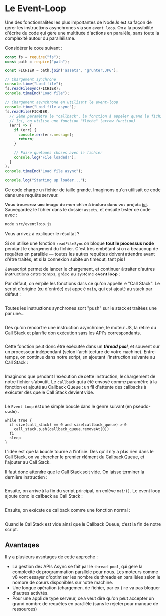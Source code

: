 # Le Event-Loop

Une des fonctionnalités les plus importantes de NodeJs est sa façon de gérer les instructions asynchrones via son `event loop`. On a la possibilité d'écrire du code qui gère une multitude d'actions en parallèle, sans toute la complexité autour du parallélisme.

Considérer le code suivant :

```js
const fs = require("fs");
const path = require("path");

const FICHIER = path.join('assets', 'grunter.JPG');

// Chargement synchrone
console.time("Load file");
fs.readFileSync(FICHIER);
console.timeEnd("Load file");

// Chargement asynchrone en utilisant le event-loop
console.time("Load file async");
fs.readFile(FICHIER, 
  // 2ème paramètre le "callback", la fonction à appeler quand le fichier est prêt
  // Ici, on utilise une fonction "flèche" (arrow function)
  (err) => {
    if (err) {
      console.err(err.message);
      return;
    }

    // Faire quelques choses avec le fichier
    console.log("File loaded!");
  }
);
console.timeEnd("Load file async");

console.log("Starting up loader...");
```

Ce code charge un fichier de taille grande. Imaginons qu'on utilisait ce code dans une requête serveur.

Vous trouverez une image de mon chien à inclure dans vos projets [ici](../media/grunter.JPG). Sauvegardez le fichier dans le dossier `assets`, et ensuite tester ce code avec :

```bash
node src/eventloop.js
```

Vous arrivez à expliquer le résultat ?

Si on utilise une fonction `readFileSync` on bloque **tout le processus node** pendant le chargement du fichier. C'est très embêtant si on a beaucoup de requêtes en parallèle — toutes les autres requêtes doivent attendre avant d'être traités, et si la connexion subite un timeout, tant pis !

Javascript permet de lancer le chargement, et continuer à traiter d'autres instructions entre-temps, grâce au système **event loop** :

Par défaut, on empile les fonctions dans ce qu'on appelle le "Call Stack". Le script d'origine (ou d'entrée) est appelé `main`, qui est ajouté au stack par défaut :

<figure><img src="../.gitbook/assets/event-loop-1.svg" alt=""><figcaption></figcaption></figure>

Toutes les instructions synchrones sont "push" sur le stack et traitées une par une...

<figure><img src="../.gitbook/assets/event-loop-2.svg" alt=""><figcaption></figcaption></figure>

Dès qu'on rencontre une instruction asynchrone, le moteur JS, la retire du Call Stack et planifie don exécution sans les API's correspondants.

<figure><img src="../.gitbook/assets/event-loop-3.svg" alt=""><figcaption></figcaption></figure>

Cette fonction peut donc être exécutée dans un _**thread pool**_, et souvent sur un processeur indépendant (selon l'architecture de votre machine). Entre-temps, on continue dans notre script, en ajoutant l'instruction suivante au Call Stack :

<figure><img src="../.gitbook/assets/event-loop-4.svg" alt=""><figcaption></figcaption></figure>

Imaginons que pendant l'exécution de cette instruction, le chargement de notre fichier s'aboutit. Le `callback` qui a été envoyé comme paramètre à la fonction et ajouté au Callback Queue : un fil d'attente des callbacks à exécuter dès que le Call Stack devient vide.

<figure><img src="../.gitbook/assets/event-loop-5.svg" alt=""><figcaption></figcaption></figure>

Le `Event Loop` est une simple boucle dans le genre suivant (en pseudo-code) :

```
while true {
  if size(call_stack) == 0 and size(callback_queue) > 0
    call_stack.push(callback_queue.removeAt(0))
  fi
  sleep 
}
```

L'idée est que la boucle tourne à l'infinie. Dès qu'il n'y a plus rien dans le Call Stack, on va chercher le premier élément du Callback Queue, et l'ajouter au Call Stack.

Il faut donc attendre que le Call Stack soit vide. On laisse terminer la dernière instruction :

<figure><img src="../.gitbook/assets/event-loop-6.svg" alt=""><figcaption></figcaption></figure>

Ensuite, on arrive à la fin du script principal, on enlève `main()`. Le event loop ajoute donc le callback au Call Stack :

<figure><img src="../.gitbook/assets/event-loop-7.svg" alt=""><figcaption></figcaption></figure>

Ensuite, on exécute ce callback comme une fonction normal :

<figure><img src="../.gitbook/assets/event-loop-8.svg" alt=""><figcaption></figcaption></figure>

Quand le CallStack est vide ainsi que le Callback Queue, c'est la fin de notre script.


## Avantages

Il y a plusieurs avantages de cette approche :

* La gestion des APIs Async se fait par le `thread pool`, qui gère la complexité de programmation parallèle pour nous. Les moteurs comme v8 vont essayer d'optimiser les nombre de threads en parallèles selon le nombre de cœurs disponibles sur notre machine.
* Une longue opération (chargement de fichier, par ex.) ne va pas bloquer d'autres activités.
* Pour une appli de type serveur, cela veut dire qu'on peut accepter un grand nombre de requêtes en parallèle (sans le rejeter pour manque de ressources)

